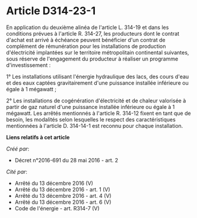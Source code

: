 # Article D314-23-1

En application du deuxième alinéa de l'article L. 314-19 et dans les conditions prévues à l'article R. 314-27, les
producteurs dont le contrat d'achat est arrivé à échéance peuvent bénéficier d'un contrat de complément de rémunération pour
les installations de production d'électricité implantées sur le territoire métropolitain continental suivantes, sous réserve
de l'engagement du producteur à réaliser un programme d'investissement : 

1° Les installations utilisant l'énergie hydraulique des lacs, des cours d'eau et des eaux captées gravitairement d'une
puissance installée inférieure ou égale à 1 mégawatt ; 

2° Les installations de cogénération d'électricité et de chaleur valorisée à partir de gaz naturel d'une puissance installée
inférieure ou égale à 1 mégawatt. Les arrêtés mentionnés à l'article R. 314-12 fixent en tant que de besoin, les modalités
selon lesquelles le respect des caractéristiques mentionnées à l'article D. 314-14-1 est reconnu pour chaque installation.

**Liens relatifs à cet article**

_Créé par_:

  - Décret n°2016-691 du 28 mai 2016 - art. 2

_Cité par_:

  - Arrêté du 13 décembre 2016 (V)
  - Arrêté du 13 décembre 2016 - art. 1 (V)
  - Arrêté du 13 décembre 2016 - art. 4 (V)
  - Arrêté du 13 décembre 2016 - art. 6 (V)
  - Code de l'énergie - art. R314-7 (V)
